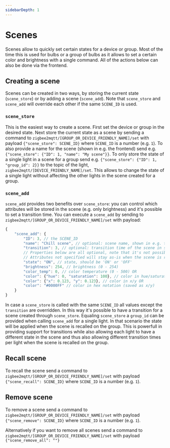```yaml
---
sidebarDepth: 1
---
```


# Scenes
Scenes allow to quickly set certain states for a device or group.
Most of the time this is used for bulbs or a group of bulbs as it allows to set a certain color and brightness with a single command.
All of the actions below can also be done via the frontend.

## Creating a scene
Scenes can be created in two ways, by storing the current state (`scene_store`) or by adding a scene (`scene_add`). Note that `scene_store` and `scene_add` will override each other if the same `SCENE_ID` is used.

### `scene_store`
This is the easiest way to create a scene. First set the device or group in the desired state. Next store the current state as a scene by sending a command to `zigbee2mqtt/[GROUP_OR_DEVICE_FRIENDLY_NAME]/set` with payload `{"scene_store": SCENE_ID}` where `SCENE_ID` is a number (e.g. `1`).
To also provide a name for the scene (shown in e.g. the frontend) send e.g. `{"scene_store": {"ID": 1, "name": "My scene"}}`.
To only store the state of a single light in a scene for a group send e.g. `{"scene_store": {"ID": 1, "group_id": 2}}` to the topic of the light, `zigbee2mqtt/[DEVICE_FRIENDLY_NAME]/set`. This allows to change the state of a single light without affecting the other lights in the scene created for a group.

### `scene_add`
`scene_add` provides two benefits over `scene_store`: you can control which attributes will be stored in the scene (e.g. only brightness) and it's possible to set a transition time. You can execute a `scene_add` by sending to `zigbee2mqtt/[GROUP_OR_DEVICE_FRIENDLY_NAME]/set` with payload:

```js
{
    "scene_add": {
        "ID": 3, // the SCENE_ID
        "name": "Chill scene", // optional: scene name, shown in e.g. the frontend
        "transition": 3, // optional: transition time of the scene in seconds (default = 0 seconds)
        // Properties below are all optional, note that it's not possible to use both 'color_temp' and 'color'
        // Attributes not specified will stay as-is when the scene is recalled.
        "state": "ON", // state, should be 'ON' or 'OFF'
        "brightness": 254, // brightness (0 - 254)
        "color_temp": 0, // color temperature (0 - 500) OR
        "color": {"hue": 0, "saturation": 100}, // color in hue/saturation (if both hue, saturation, x, and y are specifies x/y is used) OR
        "color": {"x": 0.123, "y": 0.123}, // color in x/y OR
        "color": "#0000FF" // color in hex notation (saved as x/y)
    }
}
```

In case a `scene_store` is called with the same `SCENE_ID` all values except the `transition` are overridden. In this way it's possible to have a transition for a scene created through `scene_store`.
Equaling `scene_store` a `group_id` can be provided when calling `scene_add` for a single light. In that scenario the state will be applied when the scene is recalled on the group. This is powerfull in providing support for transitions while also allowing each light to have a different state in the scene and thus also allowing different transition times per light when the scene is recalled on the group.

## Recall scene
To recall the scene send a command to `zigbee2mqtt/[GROUP_OR_DEVICE_FRIENDLY_NAME]/set` with payload `{"scene_recall": SCENE_ID}` where `SCENE_ID` is a number (e.g. `1`).

## Remove scene
To remove a scene send a command to `zigbee2mqtt/[GROUP_OR_DEVICE_FRIENDLY_NAME]/set` with payload `{"scene_remove": SCENE_ID}` where `SCENE_ID` is a number (e.g. `1`).

Alternatively if you want to remove all scenes send a command to `zigbee2mqtt/[GROUP_OR_DEVICE_FRIENDLY_NAME]/set` with payload `{"scene_remove_all": ""}`
